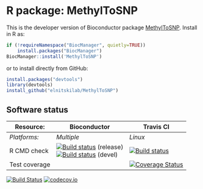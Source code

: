 # R package: MethylToSNP
This is the developer version of Bioconductor package [MethylToSNP](http://bioconductor.org/packages/devel/bioc/html/MethylToSNP.html).  Install in R as:

```r
if (!requireNamespace("BiocManager", quietly=TRUE))
    install.packages("BiocManager")
BiocManager::install('MethylToSNP')
```

or to install directly from GitHub:

```r
install.packages("devtools")
library(devtools)
install_github("elnitskilab/MethylToSNP")
```


## Software status

| Resource:     | Bioconductor        | Travis CI     |
| ------------- | ------------------- | ------------- |
| _Platforms:_  | _Multiple_          | _Linux_       |
| R CMD check   | <a href="http://bioconductor.org/checkResults/release/bioc-LATEST/MethylToSNP/"><img border="0" src="http://bioconductor.org/shields/build/release/bioc/MethylToSNP.svg" alt="Build status"></a> (release)</br><a href="http://bioconductor.org/checkResults/devel/bioc-LATEST/MethylToSNP/"><img border="0" src="http://bioconductor.org/shields/build/devel/bioc/MethylToSNP.svg" alt="Build status"></a> (devel) | <a href="https://travis-ci.org/neksa/MethylToSNP"><img src="https://travis-ci.org/neksa/MethylToSNP.svg" alt="Build status"></a> |
| Test coverage |                     | <a href="https://codecov.io/github/neksa/MethylToSNP?branch=master"><img src="https://codecov.io/github/neksa/MethylToSNP/coverage.svg?branch=master" alt="Coverage Status"/></a>   |                  |



[![Build Status](https://travis-ci.org/neksa/MethylToSNP.svg?branch=master)](https://travis-ci.org/neksa/MethylToSNP)
[![codecov.io](https://codecov.io/github/neksa/MethylToSNP/coverage.svg?branch=master)](https://codecov.io/github/neksa/MethylToSNP?branch=master)
